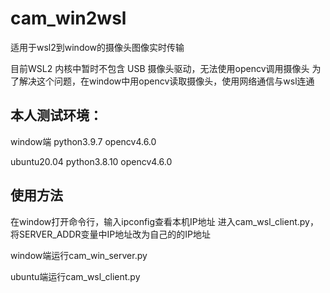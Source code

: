 # cam_win2wsl
 适用于wsl2到window的摄像头图像实时传输

目前WSL2 内核中暂时不包含 USB 摄像头驱动，无法使用opencv调用摄像头
为了解决这个问题，在window中用opencv读取摄像头，使用网络通信与wsl连通

## 本人测试环境：
window端
    python3.9.7
    opencv4.6.0

ubuntu20.04
    python3.8.10
    opencv4.6.0

## 使用方法

在window打开命令行，输入ipconfig查看本机IP地址
进入cam_wsl_client.py，将SERVER_ADDR变量中IP地址改为自己的的IP地址

window端运行cam_win_server.py

ubuntu端运行cam_wsl_client.py
